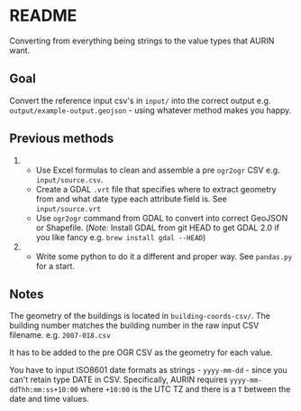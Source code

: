 # README

Converting from everything being strings to the value types that AURIN want.

## Goal

Convert the reference input csv's in `input/` into the correct output e.g. `output/example-output.geojson` - using whatever method makes you happy.

## Previous methods

1. 
    * Use Excel formulas to clean and assemble a pre `ogr2ogr` CSV e.g. `input/source.csv`.
    * Create a GDAL `.vrt` file that specifies where to extract geometry from and what date type each attribute field is. See `input/source.vrt`
    * Use `ogr2ogr` command from GDAL to convert into correct GeoJSON or Shapefile. (*Note:* Install GDAL from git HEAD to get GDAL 2.0 if you like fancy e.g. `brew install gdal --HEAD`)

2. * Write some python to do it a different and proper way.  See `pandas.py` for a start.

## Notes

The geometry of the buildings is located in `building-coords-csv/`.  The building number matches the building number in the raw input CSV filename. e.g. `2007-018.csv`

It has to be added to the pre OGR CSV as the geometry for each value.

You have to input ISO8601 date formats as strings - `yyyy-mm-dd` - since you can't retain type DATE in CSV. 
Specifically, AURIN requires `yyyy-mm-ddThh:mm:ss+10:00` where `+10:00` is the UTC TZ and there is a `T` between the date and time values.